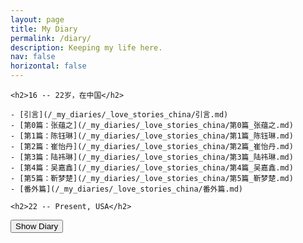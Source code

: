 ```yaml
---
layout: page
title: My Diary
permalink: /diary/
description: Keeping my life here.
nav: false
horizontal: false
---
```


<head>
  <script src="https://code.jquery.com/jquery-3.6.0.min.js"></script>

  <script>
    $(document).ready(function() {
        $("#diary-password-form").submit(function(e) {
            e.preventDefault();
            var password = $("#diary-password-input").val();
            if (password === "1234657890") {
                $("#diary-content").show();
            } else {
                alert("Incorrect password!");
            }
        });
    });
  </script>

  <script>
    function showContent() {
    var password = prompt("Please enter password:");
    if (password === "1234657890") {
        $("#diary-content").show();
    } else {
        alert("Incorrect password!");
    }
    }
  </script>

</head>


<div id="diary-content" style="display: block;">

    <h2>16 -- 22岁，在中国</h2>

    - [引言](/_my_diaries/_love_stories_china/引言.md)
    - [第0篇：张蕴之](/_my_diaries/_love_stories_china/第0篇_张蕴之.md)
    - [第1篇：陈钰琳](/_my_diaries/_love_stories_china/第1篇_陈钰琳.md)
    - [第2篇：崔怡丹](/_my_diaries/_love_stories_china/第2篇_崔怡丹.md)
    - [第3篇：陆祎琳](/_my_diaries/_love_stories_china/第3篇_陆祎琳.md)
    - [第4篇：吴嘉鑫](/_my_diaries/_love_stories_china/第4篇_吴嘉鑫.md)
    - [第5篇：靳梦楚](/_my_diaries/_love_stories_china/第5篇_靳梦楚.md)
    - [番外篇](/_my_diaries/_love_stories_china/番外篇.md)
    
    <h2>22 -- Present, USA</h2>

</div>

<button onclick="showContent()">Show Diary</button>